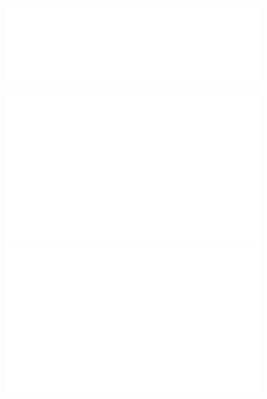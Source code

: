 <h1 align="center"><img src="https://github.com/cbkinase/cbkinase/blob/main/header-image.svg" alt="Header image" /></h1>

![](https://raw.githubusercontent.com/cbkinase/github-stats/master/generated/languages.svg#gh-dark-mode-only)
![](https://raw.githubusercontent.com/cbkinase/github-stats/master/generated/languages.svg#gh-light-mode-only)


<!--
**cbkinase/cbkinase** is a ✨ _special_ ✨ repository because its `README.md` (this file) appears on your GitHub profile.

Here are some ideas to get you started:

- 🔭 I’m currently working on ...
- 🌱 I’m currently learning ...
- 👯 I’m looking to collaborate on ...
- 🤔 I’m looking for help with ...
- 💬 Ask me about ...
- 📫 How to reach me: ...
- 😄 Pronouns: ...
- ⚡ Fun fact: ...
-->

